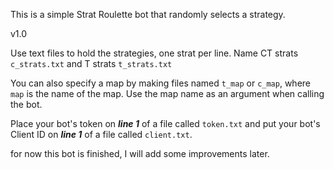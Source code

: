 This is a simple Strat Roulette bot that randomly selects a strategy.

v1.0

Use text files to hold the strategies, one strat per line. Name CT strats `c_strats.txt` and T strats `t_strats.txt`

You can also specify a map by making files named `t_map` or `c_map`, where `map` is the name of the map. Use the map name as an argument when calling the bot.

Place your bot's token on ***line 1*** of a file called `token.txt` and put your bot's Client ID on ***line 1*** of a file called `client.txt`.

for now this bot is finished, I will add some improvements later.
